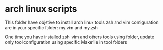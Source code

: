 # arch linux scripts

This folder have objetive to install arch linux tools
zsh and vim configuration are in your specific folder: my.vim and my.zsh

One time you have installed zsh, vim and others tools using folder, update only tool configuration using specific Makefile in tool folders
